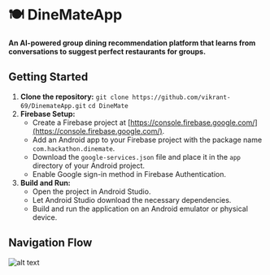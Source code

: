 # 🍽️ DineMateApp

**An AI-powered group dining recommendation platform that learns from conversations to suggest perfect restaurants for groups.**

## Getting Started

1.  **Clone the repository:**
        `git clone https://github.com/vikrant-69/DinemateApp.git`
        `cd DineMate`
2.  **Firebase Setup:**
    *   Create a Firebase project at [https://console.firebase.google.com/](https://console.firebase.google.com/).
    *   Add an Android app to your Firebase project with the package name `com.hackathon.dinemate`.
    *   Download the `google-services.json` file and place it in the `app` directory of your Android project.
    *   Enable Google sign-in method in Firebase Authentication.
3.  **Build and Run:**
    *   Open the project in Android Studio.
    *   Let Android Studio download the necessary dependencies.
    *   Build and run the application on an Android emulator or physical device.

## Navigation Flow

![alt text](https://github.com/vikrant-69/DinemateApp/blob/main/dine-mate.png?raw=true)